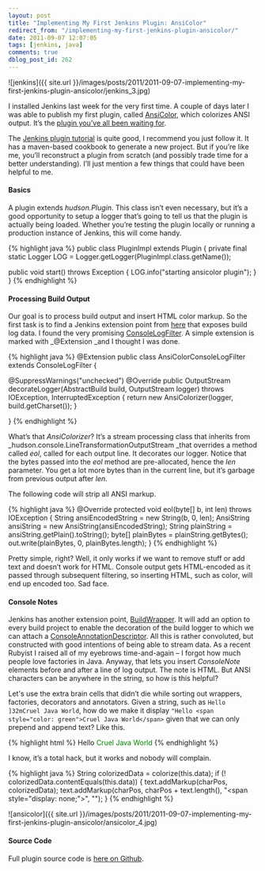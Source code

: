 ```yaml
---
layout: post
title: "Implementing My First Jenkins Plugin: AnsiColor"
redirect_from: "/implementing-my-first-jenkins-plugin-ansicolor/"
date: 2011-09-07 12:07:05
tags: [jenkins, java]
comments: true
dblog_post_id: 262
---
```

![jenkins]({{ site.url }}/images/posts/2011/2011-09-07-implementing-my-first-jenkins-plugin-ansicolor/jenkins_3.jpg)

I installed Jenkins last week for the very first time. A couple of days later I was able to publish my first plugin, called [AnsiColor](https://wiki.jenkins-ci.org/display/JENKINS/AnsiColor+Plugin), which colorizes ANSI output. It’s the [plugin you’ve all been waiting for](http://code.dblock.org/the-jenkins-ansicolor-plugin-youve-all-been-waiting-for).

The [Jenkins plugin tutorial](https://wiki.jenkins-ci.org/display/JENKINS/Plugin+tutorial) is quite good, I recommend you just follow it. It has a maven-based cookbook to generate a new project. But if you’re like me, you’ll reconstruct a plugin from scratch (and possibly trade time for a better understanding). I’ll just mention a few things that could have been helpful to me.

#### Basics

A plugin extends _hudson.Plugin_. This class isn’t even necessary, but it’s a good opportunity to setup a logger that’s going to tell us that the plugin is actually being loaded. Whether you’re testing the plugin locally or running a production instance of Jenkins, this will come handy.

{% highlight java %}
public class PluginImpl extends Plugin {
  private final static Logger LOG = Logger.getLogger(PluginImpl.class.getName());

  public void start() throws Exception {
    LOG.info("starting ansicolor plugin");
  }
}
{% endhighlight %}

#### Processing Build Output

Our goal is to process build output and insert HTML color markup. So the first task is to find a Jenkins extension point from [here](https://wiki.jenkins-ci.org/display/JENKINS/Extension+points) that exposes build log data. I found the very promising [ConsoleLogFilter](https://wiki.jenkins-ci.org/display/JENKINS/Extension+points#Extensionpoints-hudson.console.ConsoleLogFilter). A simple extension is marked with _@Extension _and I thought I was done.

{% highlight java %}
@Extension
public class AnsiColorConsoleLogFilter extends ConsoleLogFilter {

  @SuppressWarnings("unchecked")
  @Override
  public OutputStream decorateLogger(AbstractBuild build, OutputStream logger)
      throws IOException, InterruptedException {
    return new AnsiColorizer(logger, build.getCharset());
  }

}
{% endhighlight %}

What’s that _AnsiColorizer_? It’s a stream processing class that inherits from _hudson.console.LineTransformationOutputStream _that overrides a method called _eol_, called for each output line. It decorates our logger. Notice that the bytes passed into the _eol_ method are pre-allocated, hence the _len_ parameter. You get a lot more bytes than in the current line, but it’s garbage from previous output after _len_.

The following code will strip all ANSI markup.

{% highlight java %}
@Override
protected void eol(byte[] b, int len) throws IOException {
  String ansiEncodedString = new String(b, 0, len);
  AnsiString ansiString = new AnsiString(ansiEncodedString);
  String plainString = ansiString.getPlain().toString();
  byte[] plainBytes = plainString.getBytes();
  out.write(plainBytes, 0, plainBytes.length);
}
{% endhighlight %}

Pretty simple, right? Well, it only works if we want to remove stuff or add text and doesn’t work for HTML. Console output gets HTML-encoded as it passed through subsequent filtering, so inserting HTML, such as color, will end up encoded too. Sad face.

#### Console Notes

Jenkins has another extension point, [BuildWrapper](https://wiki.jenkins-ci.org/display/JENKINS/Extension+points#Extensionpoints-hudson.tasks.BuildWrapper). It will add an option to every build project to enable the decoration of the build logger to which we can attach a [ConsoleAnnotationDescriptor](https://wiki.jenkins-ci.org/display/JENKINS/Extension+points#Extensionpoints-hudson.console.ConsoleAnnotationDescriptor). All this is rather convoluted, but constructed with good intentions of being able to stream data. As a recent Rubyist I raised all of my eyebrows time-and-again – I forgot how much people love factories in Java. Anyway, that lets you insert _ConsoleNote_ elements before and after a line of log output. The note is HTML. But ANSI characters can be anywhere in the string, so how is this helpful?

Let's use the extra brain cells that didn’t die while sorting out wrappers, factories, decorators and annotators. Given a string, such as `Hello ]32mCruel Java World`, how do we make it display `"Hello <span style="color: green">Cruel Java World</span>` given that we can only prepend and append text? Like this.

{% highlight html %}
Hello <span style="color: green">Cruel Java World</span>
<span style="display: none">Hello ]32mCruel Java World</span>
{% endhighlight %}

I know, it’s a total hack, but it works and nobody will complain.

{% highlight java %}
String colorizedData = colorize(this.data);
if (! colorizedData.contentEquals(this.data)) {
  text.addMarkup(charPos, colorizedData);
  text.addMarkup(charPos, charPos + text.length(), "<span style=\"display: none;\">", "</span>");
}
{% endhighlight %}

![ansicolor]({{ site.url }}/images/posts/2011/2011-09-07-implementing-my-first-jenkins-plugin-ansicolor/ansicolor_4.jpg)

#### Source Code

Full plugin source code is [here on Github](https://github.com/dblock/jenkins-ansicolor-plugin).
